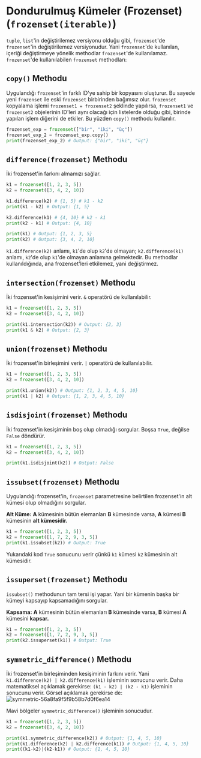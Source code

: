 # Dondurulmuş Kümeler (Frozenset) (`frozenset(iterable)`)
`tuple`, `list`'in değiştirilemez versiyonu olduğu gibi, `frozenset`'de `frozenset`'in değiştirilemez versiyonudur. Yani `frozenset`'de kullanılan, içeriği değiştirmeye yönelik methodlar `frozenset`'de kullanılamaz. `frozenset`'de kullanılabilen `frozenset` methodları:

## `copy()` Methodu
Uygulandığı `frozenset`'in farklı ID'ye sahip bir kopyasını oluşturur. Bu sayede yeni `frozenset` ile eski `frozenset` birbirinden bağımsız olur. `frozenset` kopyalama işlemi `frozenset1 = frozenset2` şeklinde yapılırsa, `frozenset1` ve `frozenset2` objelerinin ID'leri aynı olacağı için listelerde olduğu gibi, birinde yapılan işlem diğerini de etkiler. Bu yüzden `copy()` methodu kullanılır.
```py
frozenset_exp = frozenset(["bir", "iki", "üç"])
frozenset_exp_2 = frozenset_exp.copy()
print(frozenset_exp_2) # Output: {"bir", "iki", "üç"}
```

## `difference(frozenset)` Methodu
İki frozenset'in farkını almamızı sağlar.
```py
k1 = frozenset([1, 2, 3, 5])
k2 = frozenset([3, 4, 2, 10])

k1.difference(k2) # {1, 5} # k1 - k2
print(k1 - k2) # Output: {1, 5}

k2.difference(k1) # {4, 10} # k2 - k1
print(k2 - k1) # Output: {4, 10}

print(k1) # Output: {1, 2, 3, 5}
print(k2) # Output: {3, 4, 2, 10}
```
`k1.difference(k2)` anlamı, `k1`'de olup `k2`'de olmayan; `k2.difference(k1)` anlamı, `k2`'de olup `k1`'de olmayan anlamına gelmektedir. Bu methodlar kullanıldığında, ana frozenset'leri etkilemez, yani değiştirmez.

## `intersection(frozenset)` Methodu
İki frozenset'in kesişimini verir. `&` operatörü de kullanılabilir.
```py
k1 = frozenset([1, 2, 3, 5])
k2 = frozenset([3, 4, 2, 10])

print(k1.intersection(k2)) # Output: {2, 3}
print(k1 & k2) # Output: {2, 3}
```

## `union(frozenset)` Methodu
İki frozenset'in birleşimini verir. `|` operatörü de kullanılabilir.
```py
k1 = frozenset([1, 2, 3, 5])
k2 = frozenset([3, 4, 2, 10])

print(k1.union(k2)) # Output: {1, 2, 3, 4, 5, 10}
print(k1 | k2) # Output: {1, 2, 3, 4, 5, 10}
```

## `isdisjoint(frozenset)` Methodu
İki frozenset'in kesişiminin boş olup olmadığı sorgular. Boşsa `True`, değilse `False` döndürür.
```py
k1 = frozenset([1, 2, 3, 5])
k2 = frozenset([3, 4, 2, 10])

print(k1.isdisjoint(k2)) # Output: False
```

## `issubset(frozenset)` Methodu
Uygulandığı frozenset'in, `frozenset` parametresine belirtilen frozenset'in alt kümesi olup olmadığını sorgular.

**Alt Küme:** **A** kümesinin bütün elemanları **B** kümesinde varsa, **A** kümesi **B** kümesinin **alt kümesidir.**
```py
k1 = frozenset([1, 2, 3, 5])
k2 = frozenset([1, 7, 2, 9, 3, 5])
print(k1.issubset(k2)) # Output: True
```
Yukarıdaki kod `True` sonucunu verir çünkü `k1` kümesi `k2` kümesinin alt kümesidir.

## `issuperset(frozenset)` Methodu
`issubset()` methodunun tam tersi işi yapar. Yani bir kümenin başka bir kümeyi kapsayıp kapsamadığını sorgular.

**Kapsama:** **A** kümesinin bütün elemanları **B** kümesinde varsa, **B** kümesi **A** kümesini **kapsar.**
```py
k1 = frozenset([1, 2, 3, 5])
k2 = frozenset([1, 7, 2, 9, 3, 5])
print(k2.issuperset(k1)) # Output: True
```

## `symmetric_difference()` Methodu
İki frozenset'in birleşiminden kesişiminin farkını verir. Yani `k1.difference(k2) | k2.difference(k1)` işleminin sonucunu verir. Daha matematiksel açıklamak gerekirse: `(k1 - k2) | (k2 - k1)` işleminin sonucunu verir. Görsel açıklamak gerekirse de:
<img src="https://i.ibb.co/WsKyjcX/symmetric-56a8fa9f5f9b58b7d0f6ea14.jpg" alt="symmetric-56a8fa9f5f9b58b7d0f6ea14" border="0">

Mavi bölgeler `symmetric_difference()` işleminin sonucudur.
```py
k1 = frozenset([1, 2, 3, 5])
k2 = frozenset([3, 4, 2, 10])

print(k1.symmetric_difference(k2)) # Output: {1, 4, 5, 10}
print(k1.difference(k2) | k2.difference(k1)) # Output: {1, 4, 5, 10}
print((k1-k2)|(k2-k1)) # Output: {1, 4, 5, 10}
```